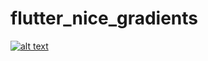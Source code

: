 # flutter_nice_gradients
[
![alt text](https://raw.githubusercontent.com/ilopX/flutter_nice_gradient_platform_web/master/screen.png "Screen")
](https://ilopx.github.io/flutter_nice_gradient_platform_web)

